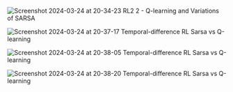 ![Screenshot 2024-03-24 at 20-34-23 RL2 2 - Q-learning and Variations of SARSA](https://github.com/ArkS0001/CloudSim/assets/113760964/b452d99a-cd5c-4a1d-a285-bbf57f438697)

![Screenshot 2024-03-24 at 20-37-17 Temporal-difference RL Sarsa vs Q-learning](https://github.com/ArkS0001/CloudSim/assets/113760964/975d5000-eb9b-4654-a1d0-c9e4e0623bfb)

![Screenshot 2024-03-24 at 20-38-05 Temporal-difference RL Sarsa vs Q-learning](https://github.com/ArkS0001/CloudSim/assets/113760964/0a112d38-ec60-4b70-a250-678180c9f368)

![Screenshot 2024-03-24 at 20-38-20 Temporal-difference RL Sarsa vs Q-learning](https://github.com/ArkS0001/CloudSim/assets/113760964/1fbe8b0e-e77e-4f25-8068-b4920032f5d9)
